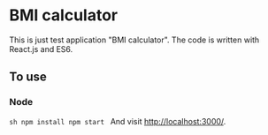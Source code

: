 # BMI calculator
This is just test application "BMI calculator".
The code is written with React.js and ES6.

## To use
### Node
``sh
 npm install
 npm start
``
And visit <http://localhost:3000/>.

